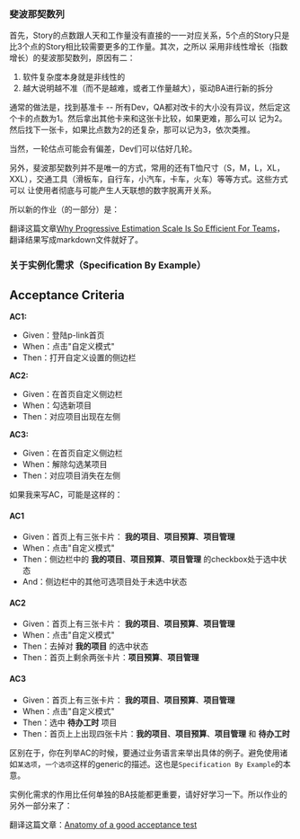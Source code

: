 ### 斐波那契数列

首先，Story的点数跟人天和工作量没有直接的一一对应关系，5个点的Story只是比3个点的Story相比较需要更多的工作量。其次，之所以
采用非线性增长（指数增长）的斐波那契数列，原因有二：

1.  软件复杂度本身就是非线性的
1.  越大说明越不准（而不是越难，或者工作量越大），驱动BA进行新的拆分

通常的做法是，找到基准卡 -- 所有Dev，QA都对改卡的大小没有异议，然后定这个卡的点数为1。然后拿出其他卡来和这张卡比较，如果更难，那么可以
记为2。然后找下一张卡，如果比点数为2的还复杂，那可以记为3，依次类推。

当然，一轮估点可能会有偏差，Dev们可以估好几轮。

另外，斐波那契数列并不是唯一的方式，常用的还有T恤尺寸（S，M，L，XL，XXL），交通工具（滑板车，自行车，小汽车，卡车，火车）等等方式。这些方式可以
让使用者彻底与可能产生人天联想的数字脱离开关系。

所以新的作业（的一部分）是：

翻译这篇文章[Why Progressive Estimation Scale Is So Efficient For Teams](http://www.yakyma.com/2012/05/why-progressive-estimation-scale-is-so.html)，翻译结果写成markdown文件就好了。


### 关于实例化需求（Specification By Example）

  Acceptance Criteria
  -------------

  **AC1:**

  - Given：登陆p-link首页
  - When：点击"自定义模式"
  - Then：打开自定义设置的侧边栏

  **AC2:**
  - Given：在首页自定义侧边栏
  - When：勾选新项目
  - Then：对应项目出现在左侧

  **AC3:**
  - Given：在首页自定义侧边栏
  - When：解除勾选某项目
  - Then：对应项目消失在左侧


如果我来写AC，可能是这样的：

#### AC1

- Given：首页上有三张卡片： **我的项目**、**项目预算**、**项目管理**
- When：点击"自定义模式"
- Then：侧边栏中的 **我的项目**、**项目预算**、**项目管理** 的checkbox处于选中状态
- And：侧边栏中的其他可选项目处于未选中状态

#### AC2

- Given：首页上有三张卡片： **我的项目**、**项目预算**、**项目管理**
- When：点击"自定义模式"
- Then：去掉对 **我的项目** 的选中状态
- Then：首页上剩余两张卡片：**项目预算**、**项目管理**

#### AC3

- Given：首页上有三张卡片： **我的项目**、**项目预算**、**项目管理**
- When：点击"自定义模式"
- Then：选中 **待办工时** 项目
- Then：首页上上出现四张卡片：**我的项目**、**项目预算**、**项目管理** 和 **待办工时**

区别在于，你在列举AC的时候，要通过业务语言来举出具体的例子。避免使用诸如`某选项`，`一个选项`这样的generic的描述。这也是`Specification By Example`的本意。

实例化需求的作用比任何单独的BA技能都更重要，请好好学习一下。所以作业的另外一部分来了：

翻译这篇文章：[Anatomy of a good acceptance test](https://gojko.net/2010/06/16/anatomy-of-a-good-acceptance-test/)
